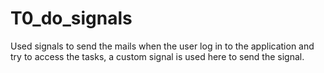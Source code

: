 # T0_do_signals

Used signals to send the mails when the user log in to the application and try to access the tasks, a custom signal is used here to send the signal.
